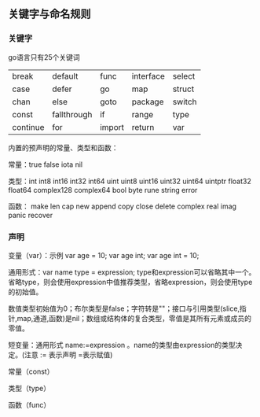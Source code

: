 ## 关键字与命名规则
### 关键字
go语言只有25个关键词

|          |             |        |           |        |
| -------- | ----------- | ------ | --------- | ------ |
| break    | default     | func   | interface | select |
| case     | defer       | go     | map       | struct |
| chan     | else        | goto   | package   | switch |
| const    | fallthrough | if     | range     | type   |
| continue | for         | import | return    | var    |

内置的预声明的常量、类型和函数：

常量：true	false	iota nil

类型：int	int8	int16   int32   int64 	uint   uint8  uint16  uint32  uint64  uintptr	float32  float64  complex128   complex64	bool   byte   rune   string  error

函数： make  len  cap  new  append  copy  close  delete	complex   real  imag	panic   recover

### 声明

变量（var）：示例 var age = 10; var age int; var age int = 10;

通用形式：var name type = expression; type和expression可以省略其中一个。省略type，则会使用expression中值推荐类型，省略expression，则会使用type的初始值。

数值类型初始值为0；布尔类型是false；字符转是""；接口与引用类型(slice,指针,map,通道,函数)是nil；数组或结构体的复合类型，零值是其所有元素或成员的零值。

短变量：通用形式 name:=expression 。name的类型由expression的类型决定。(注意 := 表示声明 =表示赋值)

常量（const）

类型（type）

函数（func）

